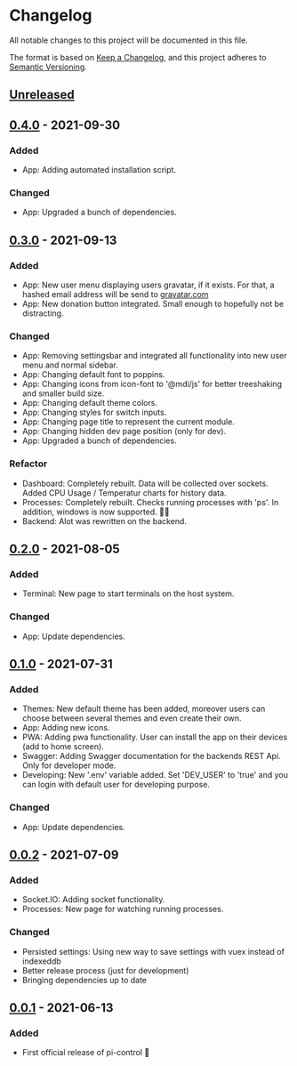 # Changelog
All notable changes to this project will be documented in this file.

The format is based on [Keep a Changelog](https://keepachangelog.com/en/1.0.0/),
and this project adheres to [Semantic Versioning](https://semver.org/spec/v2.0.0.html).

## [Unreleased]

## [0.4.0] - 2021-09-30
### Added
- App: Adding automated installation script.

### Changed
- App: Upgraded a bunch of dependencies.

## [0.3.0] - 2021-09-13
### Added
- App: New user menu displaying users gravatar, if it exists. For that, a hashed email address will be send to [gravatar.com](https://gravatar.com)
- App: New donation button integrated. Small enough to hopefully not be distracting.

### Changed
- App: Removing settingsbar and integrated all functionality into new user menu and normal sidebar.
- App: Changing default font to poppins.
- App: Changing icons from icon-font to '@mdi/js' for better treeshaking and smaller build size.
- App: Changing default theme colors.
- App: Changing styles for switch inputs.
- App: Changing page title to represent the current module.
- App: Changing hidden dev page position (only for dev).
- App: Upgraded a bunch of dependencies.

### Refactor
- Dashboard: Completely rebuilt. Data will be collected over sockets. Added CPU Usage / Temperatur charts for history data.
- Processes: Completely rebuilt. Checks running processes with 'ps'. In addition, windows is now supported. 🤷‍♀️
- Backend: Alot was rewritten on the backend.

## [0.2.0] - 2021-08-05
### Added
- Terminal: New page to start terminals on the host system.

### Changed
- App: Update dependencies.

## [0.1.0] - 2021-07-31
### Added
- Themes: New default theme has been added, moreover users can choose between several themes and even create their own.
- App: Adding new icons.
- PWA: Adding pwa functionality. User can install the app on their devices (add to home screen).
- Swagger: Adding Swagger documentation for the backends REST Api. Only for developer mode.
- Developing: New '.env' variable added. Set 'DEV_USER' to 'true' and you can login with default user for developing purpose.

### Changed
- App: Update dependencies.

## [0.0.2] - 2021-07-09
### Added
- Socket.IO: Adding socket functionality.
- Processes: New page for watching running processes.

### Changed
- Persisted settings: Using new way to save settings with vuex instead of indexeddb
- Better release process (just for development)
- Bringing dependencies up to date

## [0.0.1] - 2021-06-13
### Added
- First official release of pi-control 🥳

[Unreleased]: https://github.com/borsTiHD/pi-control/compare/v0.4.0...HEAD
[0.4.0]: https://github.com/borsTiHD/pi-control/releases/tag/v0.4.0
[0.3.0]: https://github.com/borsTiHD/pi-control/releases/tag/v0.3.0
[0.2.0]: https://github.com/borsTiHD/pi-control/releases/tag/v0.2.0
[0.1.0]: https://github.com/borsTiHD/pi-control/releases/tag/v0.1.0
[0.0.2]: https://github.com/borsTiHD/pi-control/releases/tag/v0.0.2
[0.0.1]: https://github.com/borsTiHD/pi-control/releases/tag/v0.0.1